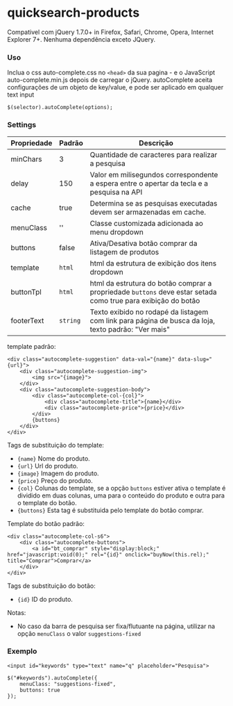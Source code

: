 # quicksearch-products

Compativel com jQuery 1.7.0+ in Firefox, Safari, Chrome, Opera, Internet Explorer 7+. Nenhuma dependência exceto JQuery.

### Uso

Inclua o css auto-complete.css no `<head>` da sua pagina - e o JavaScript auto-complete.min.js depois de carregar o jQuery. autoComplete aceita configurações de um objeto de key/value, e pode ser aplicado em qualquer text input

```$(selector).autoComplete(options);```

### Settings

Propriedade | Padrão | Descrição
------------ | ------------- | -------------
minChars | 3 | Quantidade de caracteres para realizar a pesquisa
delay | 150 | Valor em milisegundos correspondente a espera entre o apertar da tecla e a pesquisa na API
cache | true | Determina se as pesquisas executadas devem ser armazenadas em cache.
menuClass | '' | Classe customizada adicionada ao menu dropdown
buttons | false | Ativa/Desativa botão comprar da listagem de produtos
template | `html` | html da estrutura de exibição dos itens dropdown
buttonTpl | `html` | html da estrutura do botão comprar a propriedade `buttons` deve estar setada como true para exibição do botão
footerText | `string` | Texto exibido no rodapé da listagem com link para página de busca da loja, texto padrão: "Ver mais"

template padrão:

```
<div class="autocomplete-suggestion" data-val="{name}" data-slug="{url}">
    <div class="autocomplete-suggestion-img">
        <img src="{image}">
    </div>
    <div class="autocomplete-suggestion-body">
        <div class="autocomplete-col-{col}">
            <div class="autocomplete-title">{name}</div>
            <div class="autocomplete-price">{price}</div>
        </div>
        {buttons}
    </div>
</div>
```

Tags de substituição do template:

- `{name}` Nome do produto.
- `{url}` Url do produto.
- `{image}` Imagem do produto.
- `{price}` Preço do produto.
- `{col}` Colunas do template, se a opção `buttons` estiver ativa o template é dividido em duas colunas, uma para o conteúdo do produto e outra para o template do botão.
- `{buttons}` Esta tag é substituida pelo template do botão comprar.

Template do botão padrão:

```
<div class="autocomplete-col-s6">
	<div class="autocomplete-buttons">
		<a id="bt_comprar" style="display:block;" href="javascript:void(0);" rel="{id}" onclick="buyNow(this.rel);" title="Comprar">Comprar</a>
	</div>
</div>
```

Tags de substituição do botão:

- `{id}` ID do produto.


Notas:

- No caso da barra de pesquisa ser fixa/flutuante na página, utilizar na opção `menuClass` o valor `suggestions-fixed`

### Exemplo

```
<input id="keywords" type="text" name="q" placeholder="Pesquisa">
```

```
$("#keywords").autoComplete({
    menuClass: "suggestions-fixed",
    buttons: true
});
```